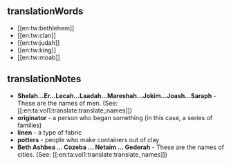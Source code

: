 ## translationWords

* [[en:tw:bethlehem]]
* [[en:tw:clan]]
* [[en:tw:judah]]
* [[en:tw:king]]
* [[en:tw:moab]]

## translationNotes

* **Shelah…Er…Lecah…Laadah…Mareshah…Jokim…Joash…Saraph** - These are the names of men. (See: [[:en:ta:vol1:translate:translate_names]])
* **originator** - a person who began something (in this case, a series of families)
* **linen** - a type of fabric
* **potters** - people who make containers out of clay
* **Beth Ashbea … Cozeba … Netaim … Gederah** - These are the names of cities. (See: [[:en:ta:vol1:translate:translate_names]])
